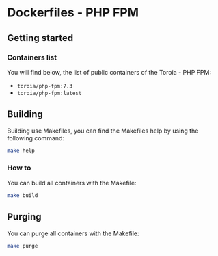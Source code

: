 # Dockerfiles - PHP FPM
## Getting started
### Containers list
You will find below, the list of public containers of the Toroia - PHP FPM:
- `toroia/php-fpm:7.3`
- `toroia/php-fpm:latest`
## Building
Building use Makefiles, you can find the Makefiles help by using the following command:
```bash
make help
```
### How to
You can build all containers with the Makefile:
```bash
make build
```
## Purging
You can purge all containers with the Makefile:
```bash
make purge
```
